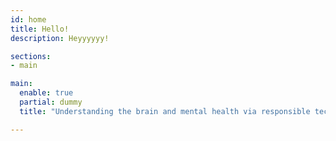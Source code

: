 ```yaml
---
id: home
title: Hello!
description: Heyyyyyy!

sections:
- main

main:
  enable: true
  partial: dummy
  title: "Understanding the brain and mental health via responsible technology."

---
```

